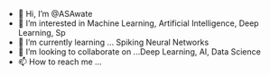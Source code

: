 - 👋 Hi, I’m @ASAwate
- 👀 I’m interested in Machine Learning, Artificial Intelligence, Deep Learning, Sp 
- 🌱 I’m currently learning ... Spiking Neural Networks
- 💞️ I’m looking to collaborate on ...Deep Learning, AI, Data Science
- 📫 How to reach me ...

<!---
ASAwate/ASAwate is a ✨ special ✨ repository because its `README.md` (this file) appears on your GitHub profile.
You can click the Preview link to take a look at your changes.
--->
